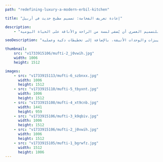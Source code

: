 ```yaml
---
path: "redefining-luxury-a-modern-erbil-kitchen"

title: "إعادة تعريف الفخامة: تصميم مطبخ حديث في أربيل"

description:
    - "قُمنا بتصميم مطبخ فاخر وعصري خصيصًا لإحدى الفيلات في مدينة أربيل، حيث وحّد فريقنا المهارات الإبداعية في التصميم الحديث مع لمسات من الثقافة الكردية الأصيلة، ليُثمر عن مساحة تجمع بين الرقي والوظيفية. يتميز المطبخ بتجهيزات متطورة، وأسطح عمل انسيابية فاخرة، ووحدات تخزين أنيقة وعملية. كما تمّ تصميم تخطيط المطبخ بعناية فائقة لتسهيل الحركة والطهي بكل انسيابية، مع الاستفادة القصوى من الإضاءة الطبيعية التي تغمر المكان وتضفي عليه إحساسًا بالدفء والترحيب. يُجسّد هذا المطبخ كيف يُمكن للتصميم العصري أن يُضفي لمسة من الراحة والأناقة على الحياة اليومية."

seoDescription: "اكتشف تصميم مطبخ فاخر في أربيل يمزج بين عبق الثقافة الكردية وجماليات التصميم الحديث، مع مكونات فائقة الجودة. حوّل مساحة مطبخك مع خبرائنا المُتخصصين في التصميم الداخلي، وابتكر مطبخًا عصريًا مُذهلًا يضم أحدث التجهيزات والوحدات الأنيقة، بالإضافة إلى تخطيطات ذكية وعملية."

thumbnail:
    src: "v1733915106/mufti-2_j0vwih.jpg"
    width: 1006
    height: 1512

images:
    - src: "v1733915113/mufti-6_szbnxx.jpg"
      width: 1006
      height: 1512
    - src: "v1733915110/mufti-5_tbyxnt.jpg"
      width: 1006
      height: 1512
    - src: "v1733915108/mufti-4_xt9cnb.jpg"
      width: 1441
      height: 959
    - src: "v1733915106/mufti-3_k9qbiv.jpg"
      width: 1006
      height: 1512
    - src: "v1733915106/mufti-2_j0vwih.jpg"
      width: 1006
      height: 1512
    - src: "v1733915105/mufti-1_bgrwfz.jpg"
      width: 1512
      height: 1006
---
```


